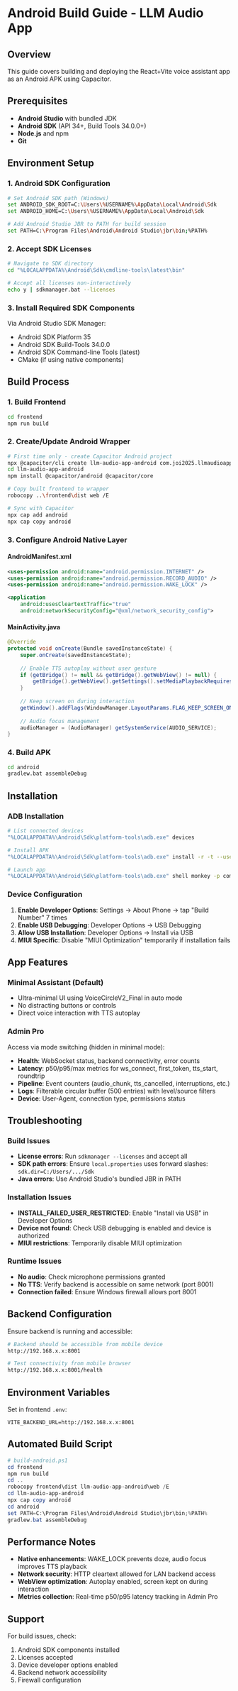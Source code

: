 # Android Build Guide - LLM Audio App

## Overview
This guide covers building and deploying the React+Vite voice assistant app as an Android APK using Capacitor.

## Prerequisites
- **Android Studio** with bundled JDK
- **Android SDK** (API 34+, Build Tools 34.0.0+)
- **Node.js** and npm
- **Git**

## Environment Setup

### 1. Android SDK Configuration
```bash
# Set Android SDK path (Windows)
set ANDROID_SDK_ROOT=C:\Users\%USERNAME%\AppData\Local\Android\Sdk
set ANDROID_HOME=C:\Users\%USERNAME%\AppData\Local\Android\Sdk

# Add Android Studio JBR to PATH for build session
set PATH=C:\Program Files\Android\Android Studio\jbr\bin;%PATH%
```

### 2. Accept SDK Licenses
```bash
# Navigate to SDK directory
cd "%LOCALAPPDATA%\Android\Sdk\cmdline-tools\latest\bin"

# Accept all licenses non-interactively
echo y | sdkmanager.bat --licenses
```

### 3. Install Required SDK Components
Via Android Studio SDK Manager:
- Android SDK Platform 35
- Android SDK Build-Tools 34.0.0
- Android SDK Command-line Tools (latest)
- CMake (if using native components)

## Build Process

### 1. Build Frontend
```bash
cd frontend
npm run build
```

### 2. Create/Update Android Wrapper
```bash
# First time only - create Capacitor Android project
npx @capacitor/cli create llm-audio-app-android com.joi2025.llmaudioapp "LLM Audio App"
cd llm-audio-app-android
npm install @capacitor/android @capacitor/core

# Copy built frontend to wrapper
robocopy ..\frontend\dist web /E

# Sync with Capacitor
npx cap add android
npx cap copy android
```

### 3. Configure Android Native Layer

#### AndroidManifest.xml
```xml
<uses-permission android:name="android.permission.INTERNET" />
<uses-permission android:name="android.permission.RECORD_AUDIO" />
<uses-permission android:name="android.permission.WAKE_LOCK" />

<application
    android:usesCleartextTraffic="true"
    android:networkSecurityConfig="@xml/network_security_config">
```

#### MainActivity.java
```java
@Override
protected void onCreate(Bundle savedInstanceState) {
    super.onCreate(savedInstanceState);
    
    // Enable TTS autoplay without user gesture
    if (getBridge() != null && getBridge().getWebView() != null) {
        getBridge().getWebView().getSettings().setMediaPlaybackRequiresUserGesture(false);
    }
    
    // Keep screen on during interaction
    getWindow().addFlags(WindowManager.LayoutParams.FLAG_KEEP_SCREEN_ON);
    
    // Audio focus management
    audioManager = (AudioManager) getSystemService(AUDIO_SERVICE);
}
```

### 4. Build APK
```bash
cd android
gradlew.bat assembleDebug
```

## Installation

### ADB Installation
```bash
# List connected devices
"%LOCALAPPDATA%\Android\Sdk\platform-tools\adb.exe" devices

# Install APK
"%LOCALAPPDATA%\Android\Sdk\platform-tools\adb.exe" install -r -t --user 0 "android\app\build\outputs\apk\debug\app-debug.apk"

# Launch app
"%LOCALAPPDATA%\Android\Sdk\platform-tools\adb.exe" shell monkey -p com.joi2025.llmaudioapp -c android.intent.category.LAUNCHER 1
```

### Device Configuration
1. **Enable Developer Options**: Settings → About Phone → tap "Build Number" 7 times
2. **Enable USB Debugging**: Developer Options → USB Debugging
3. **Allow USB Installation**: Developer Options → Install via USB
4. **MIUI Specific**: Disable "MIUI Optimization" temporarily if installation fails

## App Features

### Minimal Assistant (Default)
- Ultra-minimal UI using VoiceCircleV2_Final in auto mode
- No distracting buttons or controls
- Direct voice interaction with TTS autoplay

### Admin Pro
Access via mode switching (hidden in minimal mode):
- **Health**: WebSocket status, backend connectivity, error counts
- **Latency**: p50/p95/max metrics for ws_connect, first_token, tts_start, roundtrip
- **Pipeline**: Event counters (audio_chunk, tts_cancelled, interruptions, etc.)
- **Logs**: Filterable circular buffer (500 entries) with level/source filters
- **Device**: User-Agent, connection type, permissions status

## Troubleshooting

### Build Issues
- **License errors**: Run `sdkmanager --licenses` and accept all
- **SDK path errors**: Ensure `local.properties` uses forward slashes: `sdk.dir=C:/Users/.../Sdk`
- **Java errors**: Use Android Studio's bundled JBR in PATH

### Installation Issues
- **INSTALL_FAILED_USER_RESTRICTED**: Enable "Install via USB" in Developer Options
- **Device not found**: Check USB debugging is enabled and device is authorized
- **MIUI restrictions**: Temporarily disable MIUI optimization

### Runtime Issues
- **No audio**: Check microphone permissions granted
- **No TTS**: Verify backend is accessible on same network (port 8001)
- **Connection failed**: Ensure Windows firewall allows port 8001

## Backend Configuration
Ensure backend is running and accessible:
```bash
# Backend should be accessible from mobile device
http://192.168.x.x:8001

# Test connectivity from mobile browser
http://192.168.x.x:8001/health
```

## Environment Variables
Set in frontend `.env`:
```
VITE_BACKEND_URL=http://192.168.x.x:8001
```

## Automated Build Script
```powershell
# build-android.ps1
cd frontend
npm run build
cd ..
robocopy frontend\dist llm-audio-app-android\web /E
cd llm-audio-app-android
npx cap copy android
cd android
set PATH=C:\Program Files\Android\Android Studio\jbr\bin;%PATH%
gradlew.bat assembleDebug
```

## Performance Notes
- **Native enhancements**: WAKE_LOCK prevents doze, audio focus improves TTS playback
- **Network security**: HTTP cleartext allowed for LAN backend access
- **WebView optimization**: Autoplay enabled, screen kept on during interaction
- **Metrics collection**: Real-time p50/p95 latency tracking in Admin Pro

## Support
For build issues, check:
1. Android SDK components installed
2. Licenses accepted
3. Device developer options enabled
4. Backend network accessibility
5. Firewall configuration
